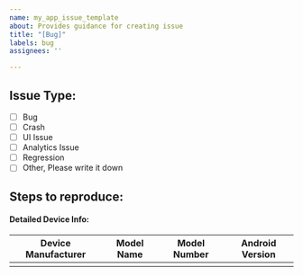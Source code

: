 ```yaml
---
name: my_app_issue_template
about: Provides guidance for creating issue
title: "[Bug]"
labels: bug
assignees: ''

---
```


## Issue Type:
<!-- To checkmark any of the list item add 'x' in between square brackets -->
- [ ] Bug
- [ ] Crash
- [ ] UI Issue
- [ ] Analytics Issue
- [ ] Regression
- [ ] Other, Please write it down

## Steps to reproduce:

#### Detailed Device Info:

| Device Manufacturer | Model Name | Model Number | Android Version |
|--------------|----------|-----------|-----|
| <Device Manufacturer> | <Model Name> | <Model Number> | <Android Version> |
